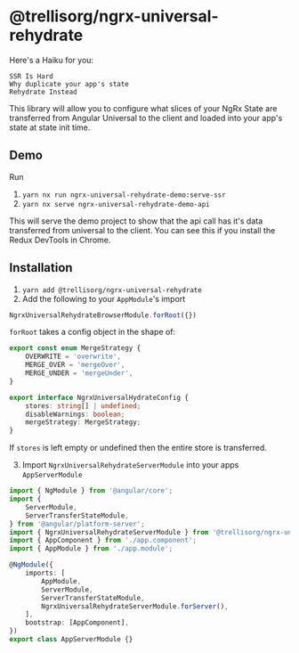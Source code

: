 # @trellisorg/ngrx-universal-rehydrate

Here's a Haiku for you:

```
SSR Is Hard
Why duplicate your app's state
Rehydrate Instead
```

This library will allow you to configure what slices of your NgRx State are transferred from
Angular Universal to the client and loaded into your app's state at state init time.

## Demo

Run

1. `yarn nx run ngrx-universal-rehydrate-demo:serve-ssr`
2. `yarn nx serve ngrx-universal-rehydrate-demo-api`

This will serve the demo project to show that the api call has it's data transferred
from universal to the client. You can see this if you install the Redux DevTools in Chrome.

## Installation

1. `yarn add @trellisorg/ngrx-universal-rehydrate`
2. Add the following to your `AppModule`'s import

```typescript
NgrxUniversalRehydrateBrowserModule.forRoot({})
```

`forRoot` takes a config object in the shape of:

```typescript
export const enum MergeStrategy {
    OVERWRITE = 'overwrite',
    MERGE_OVER = 'mergeOver',
    MERGE_UNDER = 'mergeUnder',
}

export interface NgrxUniversalHydrateConfig {
    stores: string[] | undefined;
    disableWarnings: boolean;
    mergeStrategy: MergeStrategy;
}
```

If `stores` is left empty or undefined then the entire store is transferred.

3. Import `NgrxUniversalRehydrateServerModule` into your apps `AppServerModule`

```typescript
import { NgModule } from '@angular/core';
import {
    ServerModule,
    ServerTransferStateModule,
} from '@angular/platform-server';
import { NgrxUniversalRehydrateServerModule } from '@trellisorg/ngrx-universal-rehydrate/server';
import { AppComponent } from './app.component';
import { AppModule } from './app.module';

@NgModule({
    imports: [
        AppModule,
        ServerModule,
        ServerTransferStateModule,
        NgrxUniversalRehydrateServerModule.forServer(),
    ],
    bootstrap: [AppComponent],
})
export class AppServerModule {}
```

